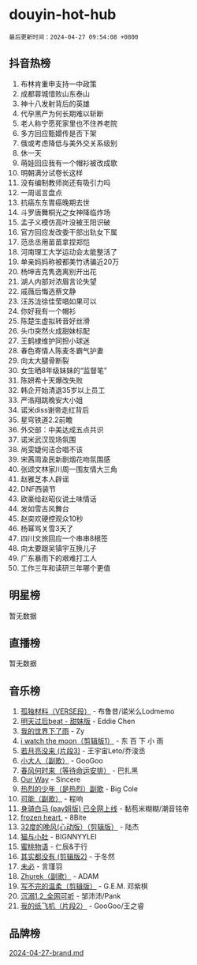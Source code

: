 # douyin-hot-hub

`最后更新时间：2024-04-27 09:54:08 +0800`

## 抖音热榜

1. 布林肯重申支持一中政策
1. 成都蓉城惜败山东泰山
1. 神十八发射背后的英雄
1. 代孕黑产为何长期难以斩断
1. 老人称宁愿死家里也不住养老院
1. 多方回应甄嬛传是否下架
1. 俄或考虑降低与美外交关系级别
1. 休一天
1. 萌娃回应我有一个帽衫被改成歌
1. 明朝满分试卷长这样
1. 没有编制教师岗还有吸引力吗
1. 一周谣言盘点
1. 抗癌东东胃癌晚期去世
1. 斗罗唐舞桐光之女神降临炸场
1. 孟子义模仿高叶没被王阳识破
1. 官方回应发改委干部出轨女下属
1. 范丞丞用苗苗拿捏郑恺
1. 河南理工大学运动会太能整活了
1. 单亲妈妈称被都美竹诱骗近20万
1. 杨坤吉克隽逸离别开出花
1. 湖人内部对浓眉言论失望
1. 戚薇后悔选蔡文静
1. 汪苏泷徐佳莹唱如果可以
1. 你好我有一个帽衫
1. 陈楚生虚拟转音好丝滑
1. 头巾突然火成甜妹标配
1. 王鹤棣维护同担小球迷
1. 春色寄情人陈麦冬霸气护妻
1. 向太大腿骨断裂
1. 女生晒8年级妹妹的“监督笔”
1. 陈妍希十天爆改失败
1. 韩企开始清退35岁以上员工
1. 严浩翔跳晚安大小姐
1. 诺米diss谢帝走红背后
1. 星穹铁道2.2前瞻
1. 外交部：中美达成五点共识
1. 诺米武汉现场氛围
1. 尚雯婕何洁合唱不该
1. 宋茜周渝民新剧烟花吻氛围感
1. 张颂文林家川周一围友情大三角
1. 赵雅芝本人辟谣
1. DNF西装节
1. 欧豪给赵昭仪说土味情话
1. 发如雪古风舞台
1. 赵奕欢硬控观众10秒
1. 杨幂骂关雪3天了
1. 四川文旅回应一个串串8根签
1. 向太要跟吴镇宇互换儿子
1. 广东暴雨下的艰难打工人
1. 工作三年和读研三年哪个更值

## 明星榜

暂无数据

## 直播榜

暂无数据

## 音乐榜

1. [孤独材料（VERSE段）](https://sf5-hl-cdn-tos.douyinstatic.com/obj/tos-cn-ve-2774/ocX7glDNHYlwFeYrGQfBZoThtvPWy8tCCEBGKQ) - 布鲁昔/诺米么Lodmemo
1. [明天过后beat - 甜妹版](https://sf5-hl-cdn-tos.douyinstatic.com/obj/tos-cn-ve-2774/osMLYeeoMm04CZyaI91XUDF8OzLRLgePKALGHI) - Eddie Chen
1. [我的世界下了雨](https://sf6-cdn-tos.douyinstatic.com/obj/tos-cn-ve-2774/o85sBiwXIByH9bWIMAEEOoiQ1o1m9Afn15BspE) - Zy
1. [i watch the moon（剪辑版1）](https://sf5-hl-cdn-tos.douyinstatic.com/obj/tos-cn-ve-2774/o0I9mSChzHZANMJIEBfkCQzzg6N5WAcVtqft9P) - 东 百 下 小 雨
1. [若月亮没来 (片段3)](https://sf5-hl-cdn-tos.douyinstatic.com/obj/tos-cn-ve-2774/okfyEUsGW1B1ovJi5JiN9IjvAT2lMwA054GoEB) - 王宇宙Leto/乔浚丞
1. [小大人（副歌）](https://sf27-cdn-tos.douyinstatic.com/obj/tos-cn-ve-2774/oIhaDwehWhLFsVIG7QIICLLazDNGJAGg5geeb4) - GooGoo
1. [春风何时来（等待命运安排）](https://sf5-hl-cdn-tos.douyinstatic.com/obj/tos-cn-ve-2774/oICBNbD3gelMfB4WgiD1KI2jQtXZE2FgHLwtsl) - 巴扎黑
1. [Our Way](https://sf5-hl-cdn-tos.douyinstatic.com/obj/tos-cn-ve-2774/o8tPEkQgQNCe0DPeFwZzYrbqLlnzBBrYidWkEZ) - Sincere
1. [热烈的少年（是热烈）副歌](https://sf27-cdn-tos.douyinstatic.com/obj/tos-cn-ve-2774/owVNI0CLDAUMtSz6TEYvfFBFL4UDFFhLfgK8fa) - Big Cole
1. [可能（副歌）](https://sf5-hl-cdn-tos.douyinstatic.com/obj/tos-cn-ve-2774/cde1731888894259b333569393c2fb51) - 程响
1. [身骑白马 (pay姐版) 已全网上线](https://sf5-hl-cdn-tos.douyinstatic.com/obj/tos-cn-ve-2774/oQLO5ZgLsFkaDhdIIveF2zUCgfweY0gWaH4AQG) - 黏苞米糊糊/潮音铭帝
1. [frozen heart.](https://sf3-cdn-tos.douyinstatic.com/obj/tos-cn-ve-2774/oIIWJfyjIACZA9zQMtnJ6hQQhFC4vhCupoRBsO) - 8Bite
1. [32度的晚风(心动版）（剪辑版）](https://sf5-hl-cdn-tos.douyinstatic.com/obj/tos-cn-ve-2774/owNyabsyWdzUulxhoJfK8IBXgp0UMQAHpvGh2B) - 陆杰
1. [猫与小肚](https://sf5-hl-cdn-tos.douyinstatic.com/obj/tos-cn-ve-2774/osZeoClMECgK8DYl6VebABgbchEtPYQjZEnRtd) - BIGNNYYLEI
1. [蜜桃物语](https://sf5-hl-cdn-tos.douyinstatic.com/obj/tos-cn-ve-2774/oIhOSCZtIACtYU4XQkngiW9kCBfVD1Fz9IYeqL) - 仁辰&于行
1. [其实都没有 (剪辑版2)](https://sf5-hl-cdn-tos.douyinstatic.com/obj/tos-cn-ve-2774/oEBNQenHZtBhxYjGgUDQk0BCHTigQafgFlbQ7k) - 于冬然
1. [未必](https://sf5-hl-cdn-tos.douyinstatic.com/obj/tos-cn-ve-2774/ogntQMFnKQDZUgTCYuJgfLEtleYZZFxBQqhhFB) - 言瑾羽
1. [Zhurek（副歌）](https://sf5-hl-cdn-tos.douyinstatic.com/obj/tos-cn-ve-2774/ooQm8FBZQDlf0btEYgVpCcSCQfrdJGBEKZYBGS) - ADAM
1. [写不完的温柔（剪辑版）](https://sf5-hl-cdn-tos.douyinstatic.com/obj/tos-cn-ve-2774/oYBzzZQJ233GfwkemJJffAIWgeIYrjZfWhHTcG) - G.E.M. 邓紫棋
1. [沉溺1.2_全网可听](https://sf5-hl-cdn-tos.douyinstatic.com/obj/tos-cn-ve-2774/ok2QoiBqsWAX9McZmWiI9gAB0EzwD4Xj6yfmtH) - 邹沛沛/Pank
1. [我的纸飞机（片段2）](https://sf5-hl-cdn-tos.douyinstatic.com/obj/tos-cn-ve-2774/oM2ZrKcg2CD5AeRB2gkeXOFB1IxAGJdZPazYHf) - GooGoo/王之睿

## 品牌榜

[2024-04-27-brand.md](2024-04-27-brand.md)
